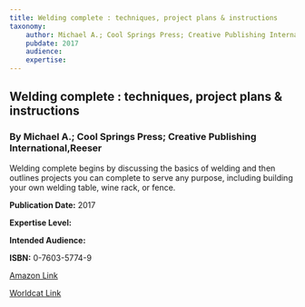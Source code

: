```yaml
---
title: Welding complete : techniques, project plans & instructions
taxonomy:
	author: Michael A.; Cool Springs Press; Creative Publishing International,Reeser
	pubdate: 2017
	audience: 
	expertise: 
---
```

## Welding complete : techniques, project plans & instructions
### By Michael A.; Cool Springs Press; Creative Publishing International,Reeser
Welding complete begins by discussing the basics of welding and then outlines projects you can complete to serve any purpose, including building your own welding table, wine rack, or fence. 

**Publication Date:** 2017

**Expertise Level:** 

**Intended Audience:** 

**ISBN:** 0-7603-5774-9

[Amazon Link](https://www.amazon.com/Welding-Complete-2nd-Techniques-Instructions/dp/159186691X/ref=sr_1_2?keywords=Welding+complete+%3A+techniques%2C+project+plans+%26+instructions&qid=1571081471&sr=8-2)

[Worldcat Link](https://www.worldcat.org/title/welding-complete-techniques-project-plans-instructions/oclc/960836664&referer=brief_results)